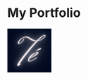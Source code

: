 # My Portfolio
<img src ="https://github.com/teyannaearle/portfolio/blob/main/src/assets/Logo.png?raw=true" width=100)/>

